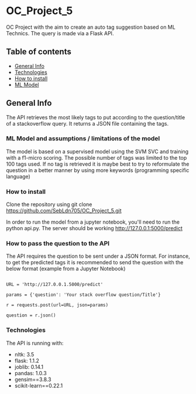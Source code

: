 # OC_Project_5
OC Project with the aim to create an auto tag suggestion based on ML Technics. The query is made via a Flask API.


## **Table of contents**

* [General Info](#general-info)
* [Technologies](#technologies)
* [How to install](#how-to-install)
* [ML Model](#ML_Model_and_assumptions_/_limitations_of_the_model)

## General Info

The API retrieves the most likely tags to put according to the question/title of a stackoverflow query. 
It returns a JSON file containing the tags.

### ML Model and assumptions / limitations of the model

The model is based on a supervised model using the SVM SVC and training with a f1-micro scoring. The possible number of
tags was limited to the top 100 tags used. If no tag is retrieved it is maybe best to try to reformulate the question in
a better manner by using more keywords (programming specific language)


### How to install

Clone the repository using git clone https://github.com/SebLdn705/OC_Project_5.git

In order to run the model from a jupyter notebook, you'll need to run the python api.py. The server should be working 
http://127.0.0.1:5000/predict

### How to pass the question to the API

The API requires the question to be sent under a JSON format. For instance, to get the predicted tags it is recommended 
to send the question with the below format (example from a Jupyter Notebook)


```import requests

URL = 'http://127.0.0.1.5000/predict'

params = {'question': 'Your stack overflow question/Title'}

r = requests.post(url=URL, json=params)

question = r.json()
```

### Technologies

The API is running with:
* nltk: 3.5
* flask: 1.1.2
* joblib: 0.14.1
* pandas: 1.0.3
* gensim==3.8.3
* scikit-learn==0.22.1




